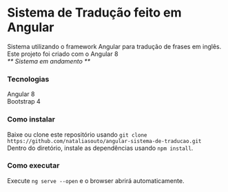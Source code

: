 # Sistema de Tradução feito em Angular
Sistema utilizando o framework Angular para tradução de frases em inglês. </br>
Este projeto foi criado com o Angular 8</br>
<i>** Sistema em andamento **</i>

### Tecnologias
Angular 8</br>
Bootstrap 4

### Como instalar
Baixe ou clone este repositório usando `git clone https://github.com/nataliasouto/angular-sistema-de-traducao.git`</br>
Dentro do diretório, instale as dependências usando `npm install`.

### Como executar
Execute `ng serve --open` e o browser abrirá automaticamente.

